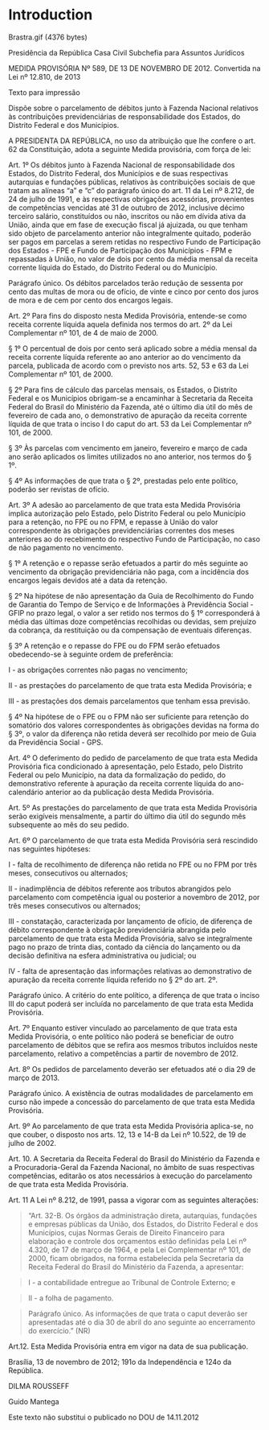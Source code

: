 # Introduction #
Brastra.gif (4376 bytes)


Presidência da República
Casa Civil
Subchefia para Assuntos Jurídicos

MEDIDA PROVISÓRIA Nº 589, DE 13 DE NOVEMBRO DE 2012.
Convertida na Lei nº 12.810, de 2013

Texto para impressão


Dispõe sobre o parcelamento de débitos junto à Fazenda Nacional relativos às contribuições previdenciárias de responsabilidade dos Estados, do Distrito Federal e dos Municípios.

A PRESIDENTA DA REPÚBLICA, no uso da atribuição que lhe confere o art. 62 da Constituição, adota a seguinte Medida provisória, com força de lei:

Art. 1º  Os débitos junto à Fazenda Nacional de responsabilidade dos Estados, do Distrito Federal, dos Municípios e de suas respectivas autarquias e fundações públicas, relativos às contribuições sociais de que tratam as alíneas “a” e “c” do parágrafo único do art. 11 da Lei nº 8.212, de 24 de julho de 1991, e às respectivas obrigações acessórias, provenientes de competências vencidas até 31 de outubro de 2012, inclusive décimo terceiro salário, constituídos ou não, inscritos ou não em dívida ativa da União, ainda que em fase de execução fiscal já ajuizada, ou que tenham sido objeto de parcelamento anterior não integralmente quitado, poderão ser pagos em parcelas a serem retidas no respectivo Fundo de Participação dos Estados - FPE e Fundo de Participação dos Municípios - FPM e repassadas à União, no valor de dois por cento da média mensal da receita corrente líquida do Estado, do Distrito Federal ou do Município.

Parágrafo único. Os débitos parcelados terão redução de sessenta por cento das multas de mora ou de ofício, de vinte e cinco por cento dos juros de mora e de cem por cento dos encargos legais.

Art. 2º  Para fins do disposto nesta Medida Provisória, entende-se como receita corrente líquida aquela definida nos termos do art. 2º da Lei Complementar nº 101, de 4 de maio de 2000.

§ 1º O percentual de dois por cento será aplicado sobre a média mensal da receita corrente líquida referente ao ano anterior ao do vencimento da parcela, publicada de acordo com o previsto nos arts. 52, 53 e 63 da Lei Complementar nº 101, de 2000.

§ 2º Para fins de cálculo das parcelas mensais, os Estados, o Distrito Federal e os Municípios obrigam-se a encaminhar à Secretaria da Receita Federal do Brasil do Ministério da Fazenda, até o último dia útil do mês de fevereiro de cada ano, o demonstrativo de apuração da receita corrente líquida de que trata o inciso I do caput do art. 53 da Lei Complementar nº 101, de 2000.

§ 3º Às parcelas com vencimento em janeiro, fevereiro e março de cada ano serão aplicados os limites utilizados no ano anterior, nos termos do § 1º.

§ 4º As informações de que trata o § 2º, prestadas pelo ente político, poderão ser revistas de ofício.

Art. 3º  A adesão ao parcelamento de que trata esta Medida Provisória implica autorização pelo Estado, pelo Distrito Federal ou pelo Município para a retenção, no FPE ou no FPM, e repasse à União do valor correspondente às obrigações previdenciárias correntes dos meses anteriores ao do recebimento do respectivo Fundo de Participação, no caso de não pagamento no vencimento.

§ 1º A retenção e o repasse serão efetuados a partir do mês seguinte ao vencimento da obrigação previdenciária não paga, com a incidência dos encargos legais devidos até a data da retenção.

§ 2º Na hipótese de não apresentação da Guia de Recolhimento do Fundo de Garantia do Tempo de Serviço e de Informações à Previdência Social - GFIP no prazo legal, o valor a ser retido nos termos do § 1º corresponderá à média das últimas doze competências recolhidas ou devidas, sem prejuízo da cobrança, da restituição ou da compensação de eventuais diferenças.

§ 3º A retenção e o repasse do FPE ou do FPM serão efetuados obedecendo-se à seguinte ordem de preferência:

I - as obrigações correntes não pagas no vencimento;

II - as prestações do parcelamento de que trata esta Medida Provisória; e

III - as prestações dos demais parcelamentos que tenham essa previsão.

§ 4º Na hipótese de o FPE ou o FPM não ser suficiente para retenção do somatório dos valores correspondentes às obrigações devidas na forma do § 3º, o valor da diferença não retida deverá ser recolhido por meio de Guia da Previdência Social - GPS.

Art. 4º  O deferimento do pedido de parcelamento de que trata esta Medida Provisória fica condicionado à apresentação, pelo Estado, pelo Distrito Federal ou pelo Município, na data da formalização do pedido, do demonstrativo referente à apuração da receita corrente líquida do ano-calendário anterior ao da publicação desta Medida Provisória.

Art. 5º  As prestações do parcelamento de que trata esta Medida Provisória serão exigíveis mensalmente, a partir do último dia útil do segundo mês subsequente ao mês do seu pedido.

Art. 6º  O parcelamento de que trata esta Medida Provisória será rescindido nas seguintes hipóteses:

I - falta de recolhimento de diferença não retida no FPE ou no FPM por três meses, consecutivos ou alternados;

II - inadimplência de débitos referente aos tributos abrangidos pelo parcelamento com competência igual ou posterior a novembro de 2012, por três meses consecutivos ou alternados;

III - constatação, caracterizada por lançamento de ofício, de diferença de débito correspondente à obrigação previdenciária abrangida pelo parcelamento de que trata esta Medida Provisória, salvo se integralmente pago no prazo de trinta dias, contado da ciência do lançamento ou da decisão definitiva na esfera administrativa ou judicial; ou

IV - falta de apresentação das informações relativas ao demonstrativo de apuração da receita corrente líquida referido no § 2º do art. 2º.

Parágrafo único. A critério do ente político, a diferença de que trata o inciso III do caput poderá ser incluída no parcelamento de que trata esta Medida Provisória.

Art. 7º  Enquanto estiver vinculado ao parcelamento de que trata esta Medida Provisória, o ente político não poderá se beneficiar de outro parcelamento de débitos que se refira aos mesmos tributos incluídos neste parcelamento, relativo a competências a partir de novembro de 2012.

Art. 8º  Os pedidos de parcelamento deverão ser efetuados até o dia 29 de março de 2013.

Parágrafo único. A existência de outras modalidades de parcelamento em curso não impede a concessão do parcelamento de que trata esta Medida Provisória.

Art. 9º  Ao parcelamento de que trata esta Medida Provisória aplica-se, no que couber, o disposto nos arts. 12, 13 e 14-B da Lei nº 10.522, de 19 de julho de 2002.

Art. 10.  A Secretaria da Receita Federal do Brasil do Ministério da Fazenda e a Procuradoria-Geral da Fazenda Nacional, no âmbito de suas respectivas competências, editarão os atos necessários à execução do parcelamento de que trata esta Medida Provisória.

Art. 11  A Lei nº 8.212, de 1991, passa a vigorar com as seguintes alterações:

> “Art. 32-B.  Os órgãos da administração direta, autarquias, fundações e empresas públicas da União, dos Estados, do Distrito Federal e dos Municípios, cujas Normas Gerais de Direito Financeiro para elaboração e controle dos orçamentos estão definidas pela Lei nº 4.320, de 17 de março de 1964, e pela Lei Complementar nº 101, de 2000, ficam obrigados, na forma estabelecida pela Secretaria da Receita Federal do Brasil do Ministério da Fazenda, a apresentar:

> I - a contabilidade entregue ao Tribunal de Controle Externo; e

> II - a folha de pagamento.

> Parágrafo único.  As informações de que trata o caput deverão ser apresentadas até o dia 30 de abril do ano seguinte ao encerramento do exercício.” (NR)

Art.12.  Esta Medida Provisória entra em vigor na data de sua publicação.

Brasília, 13 de novembro de 2012; 191o da Independência e 124o da República.

DILMA ROUSSEFF

Guido Mantega

Este texto não substitui o publicado no DOU de 14.11.2012









